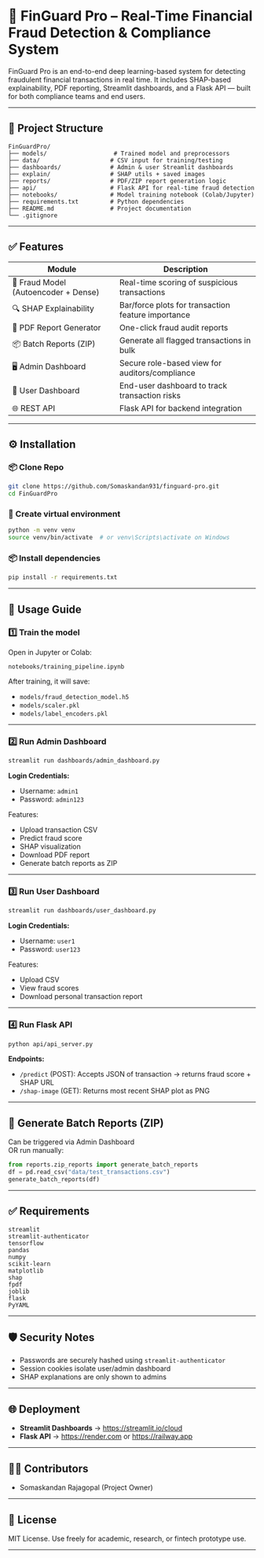 
# 💼 FinGuard Pro – Real-Time Financial Fraud Detection & Compliance System

FinGuard Pro is an end-to-end deep learning-based system for detecting fraudulent financial transactions in real time. It includes SHAP-based explainability, PDF reporting, Streamlit dashboards, and a Flask API — built for both compliance teams and end users.

---

## 📂 Project Structure

```
FinGuardPro/
├── models/                   # Trained model and preprocessors
├── data/                    # CSV input for training/testing
├── dashboards/              # Admin & user Streamlit dashboards
├── explain/                 # SHAP utils + saved images
├── reports/                 # PDF/ZIP report generation logic
├── api/                     # Flask API for real-time fraud detection
├── notebooks/               # Model training notebook (Colab/Jupyter)
├── requirements.txt         # Python dependencies
├── README.md                # Project documentation
└── .gitignore
```

---

## ✅ Features

| Module                     | Description                                            |
|----------------------------|--------------------------------------------------------|
| 🧠 Fraud Model (Autoencoder + Dense) | Real-time scoring of suspicious transactions     |
| 🔍 SHAP Explainability     | Bar/force plots for transaction feature importance     |
| 📄 PDF Report Generator    | One-click fraud audit reports                          |
| 📦 Batch Reports (ZIP)     | Generate all flagged transactions in bulk              |
| 🖥️ Admin Dashboard         | Secure role-based view for auditors/compliance         |
| 👤 User Dashboard          | End-user dashboard to track transaction risks          |
| 🌐 REST API                | Flask API for backend integration                      |

---

## ⚙️ Installation

### 📦 Clone Repo

```bash
git clone https://github.com/Somaskandan931/finguard-pro.git
cd FinGuardPro
```

### 🐍 Create virtual environment

```bash
python -m venv venv
source venv/bin/activate  # or venv\Scripts\activate on Windows
```

### 📦 Install dependencies

```bash
pip install -r requirements.txt
```

---

## 🚀 Usage Guide

### 1️⃣ Train the model

Open in Jupyter or Colab:

```
notebooks/training_pipeline.ipynb
```

After training, it will save:
- `models/fraud_detection_model.h5`
- `models/scaler.pkl`
- `models/label_encoders.pkl`

---

### 2️⃣ Run Admin Dashboard

```bash
streamlit run dashboards/admin_dashboard.py
```

**Login Credentials:**
- Username: `admin1`
- Password: `admin123`

Features:
- Upload transaction CSV
- Predict fraud score
- SHAP visualization
- Download PDF report
- Generate batch reports as ZIP

---

### 3️⃣ Run User Dashboard

```bash
streamlit run dashboards/user_dashboard.py
```

**Login Credentials:**
- Username: `user1`
- Password: `user123`

Features:
- Upload CSV
- View fraud scores
- Download personal transaction report

---

### 4️⃣ Run Flask API

```bash
python api/api_server.py
```

**Endpoints:**

- `/predict` (POST): Accepts JSON of transaction → returns fraud score + SHAP URL  
- `/shap-image` (GET): Returns most recent SHAP plot as PNG

---

## 📁 Generate Batch Reports (ZIP)

Can be triggered via Admin Dashboard  
OR run manually:

```python
from reports.zip_reports import generate_batch_reports
df = pd.read_csv("data/test_transactions.csv")
generate_batch_reports(df)
```

---

## ✅ Requirements

```
streamlit
streamlit-authenticator
tensorflow
pandas
numpy
scikit-learn
matplotlib
shap
fpdf
joblib
flask
PyYAML
```

---

## 🛡️ Security Notes

- Passwords are securely hashed using `streamlit-authenticator`
- Session cookies isolate user/admin dashboard
- SHAP explanations are only shown to admins

---

## 🌐 Deployment

- **Streamlit Dashboards** → https://streamlit.io/cloud
- **Flask API** → https://render.com or https://railway.app

---

## 👨‍💻 Contributors

- Somaskandan Rajagopal (Project Owner)

---

## 📜 License

MIT License. Use freely for academic, research, or fintech prototype use.

---
